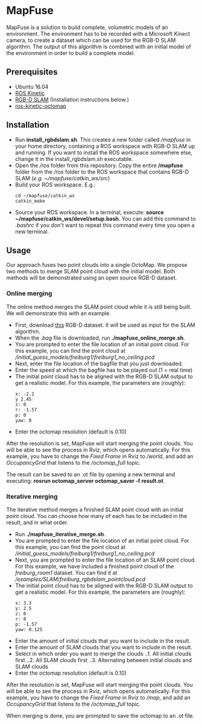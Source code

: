 # MapFuse
MapFuse is a solution to build complete, volumetric models of an environment. The environment has to be recorded with a Microsoft Kinect camera, to create a dataset which can be used for the RGB-D SLAM algorithm. The output of this algorithm is combined with an initial model of the environment in order to build a complete model.

## Prerequisites
* Ubuntu 16.04
* [ROS Kinetic](http://wiki.ros.org/kinetic/Installation/Ubuntu)
* [RGB-D SLAM](https://github.com/felixendres/rgbdslam_v2) (Installation instructions below.)
* [ros-kinetic-octomap](http://wiki.ros.org/octomap)

## Installation
* Run **install_rgbdslam.sh**. This creates a new folder called */mapfuse* in your home directory, containing a ROS workspace with RGB-D SLAM up and running. If you want to install the ROS workspace somewhere else, change it in the install_rgbdslam.sh executable.
* Open the */ros* folder from this repository. Copy the entire **/mapfuse** folder from the */ros* folder to the ROS workspace that contains RGB-D SLAM (*e.g. ~/mapfuse/catkin_ws/src*)
* Build your ROS workspace. E.g.:
	```
	cd ~/mapfuse/catkin_ws
	catkin_make
	```
* Source your ROS workspace. In a terminal, execute: **source ~/mapfuse/catkin_ws/devel/setup.bash**. You can add this command to *.bashrc* if you don't want to repeat this command every time you open a new terminal.


## Usage
Our approach fuses two point clouds into a single OctoMap. We propose two methods to merge SLAM point cloud with the initial model. Both methods will be demonstrated using an open source RGB-D dataset.

### Online merging
The online method merges the SLAM point cloud while it is still being built. We will demonstrate this with an example. 
* First, download [this](https://vision.in.tum.de/rgbd/dataset/freiburg1/rgbd_dataset_freiburg1_room.bag) RGB-D dataset. It will be used as input for the SLAM algorithm.
* When the *.bag* file is downloaded, run **./mapfuse_online_merge.sh**.
* You are prompted to enter the file location of an initial point cloud. For this example, you can find the point cloud at */initial_guess_models/freiburg1/freiburg1_no_ceiling.pcd*
* Next, enter the file location of the bagfile that you just downloaded.
* Enter the speed at which the bagfile has to be played out (1 = real time)
* The initial point cloud has to be aligned with the RGB-D SLAM output to get a realistic model. For this example, the parameters are (roughly):
	```
	x: -2.2
	y 2.45
	z: 0
	r: -1.57
	p: 0
	yaw: 0
	```
* Enter the octomap resolution (default is 0.10)

After the resolution is set, MapFuse will start merging the point clouds. You will be able to see the process in Rviz, which opens automatically. For this example, you have to change the *Fixed Frame* in Rviz to */world*, and add an *OccupancyGrid* that listens to the */octomap_full* topic.

The result can be saved to an .ot file by opening a new terminal and executing: **rosrun octomap_server octomap_saver -f result.ot**.

### Iterative merging
The iterative method merges a finished SLAM point cloud with an initial point cloud. You can choose how many of each has to be included in the result, and in what order.
* Run **./mapfuse_iterative_merge.sh**.
* You are prompted to enter the file location of an initial point cloud. For this example, you can find the point cloud at */initial_guess_models/freiburg1/freiburg1_no_ceiling.pcd*
* Next, you are prompted to enter the file location of an SLAM point cloud. For this example, we have included a finished point cloud of the *freiburg_room1* dataset. You can find it at */examples/SLAM/freiburg_rgbdslam_pointcloud.pcd*
* The initial point cloud has to be aligned with the RGB-D SLAM output to get a realistic model. For this example, the parameters are (roughly):
	```
	x: 3.3
	y: 2.5
	z: 0
	r: 0
	p: -1.57
	yaw: 0.125
	```
* Enter the amount of initial clouds that you want to include in the result.
* Enter the amount of SLAM clouds that you want to include in the result.
* Select in which order you want to merge the clouds
..1. All initial clouds first
..2. All SLAM clouds first
..3. Alternating between initial clouds and SLAM clouds
* Enter the octomap resolution (default is 0.10)

After the resolution is set, MapFuse will start merging the point clouds. You will be able to see the process in Rviz, which opens automatically. For this example, you have to change the *Fixed Frame* in Rviz to */map*, and add an *OccupancyGrid* that listens to the */octomap_full* topic.

When merging is done, you are prompted to save the octomap to an .ot file.